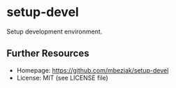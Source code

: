 # setup-devel
Setup development environment.

## Further Resources

 * Homepage:   https://github.com/mbezjak/setup-devel
 * License:    MIT (see LICENSE file)

